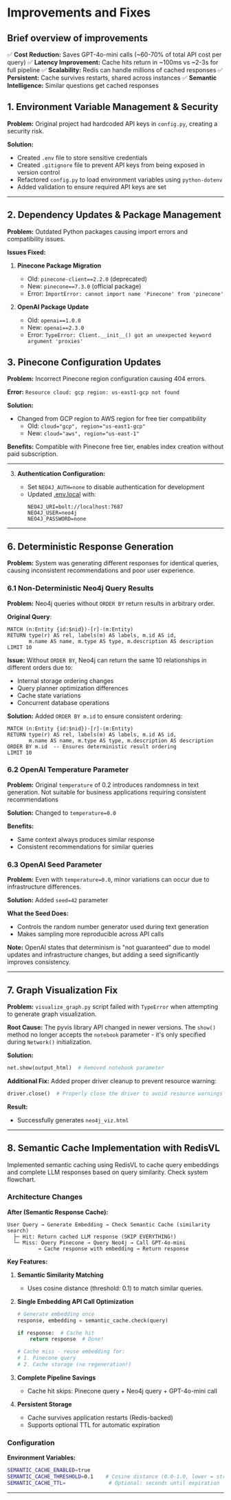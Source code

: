 # Improvements and Fixes

## Brief overview of improvements

✅ **Cost Reduction:** Saves GPT-4o-mini calls (~60-70% of total API cost per query)
✅ **Latency Improvement:** Cache hits return in ~100ms vs ~2-3s for full pipeline
✅ **Scalability:** Redis can handle millions of cached responses
✅ **Persistent:** Cache survives restarts, shared across instances
✅ **Semantic Intelligence:** Similar questions get cached responses

## 1. Environment Variable Management & Security

**Problem:** Original project had hardcoded API keys in `config.py`, creating a security risk.

**Solution:**

- Created `.env` file to store sensitive credentials
- Created `.gitignore` file to prevent API keys from being exposed in version control
- Refactored `config.py` to load environment variables using `python-dotenv`
- Added validation to ensure required API keys are set

---

## 2. Dependency Updates & Package Management

**Problem:** Outdated Python packages causing import errors and compatibility issues.

**Issues Fixed:**

1. **Pinecone Package Migration**

   - Old: `pinecone-client==2.2.0` (deprecated)
   - New: `pinecone==7.3.0` (official package)
   - Error: `ImportError: cannot import name 'Pinecone' from 'pinecone'`

2. **OpenAI Package Update**
   - Old: `openai==1.0.0`
   - New: `openai==2.3.0`
   - Error: `TypeError: Client.__init__() got an unexpected keyword argument 'proxies'`

## 3. Pinecone Configuration Updates

**Problem:** Incorrect Pinecone region configuration causing 404 errors.

**Error:** `Resource cloud: gcp region: us-east1-gcp not found`

**Solution:**

- Changed from GCP region to AWS region for free tier compatibility
  - Old: `cloud="gcp", region="us-east1-gcp"`
  - New: `cloud="aws", region="us-east-1"`

**Benefits:** Compatible with Pinecone free tier, enables index creation without paid subscription.

---

3. **Authentication Configuration:**

   - Set `NEO4J_AUTH=none` to disable authentication for development
   - Updated [.env.local](config.py#L12-L14) with:
     ```
     NEO4J_URI=bolt://localhost:7687
     NEO4J_USER=neo4j
     NEO4J_PASSWORD=none
     ```

---

## 6. Deterministic Response Generation

**Problem:** System was generating different responses for identical queries, causing inconsistent recommendations and poor user experience.

### 6.1 Non-Deterministic Neo4j Query Results

**Problem:** Neo4j queries without `ORDER BY` return results in arbitrary order.

**Original Query**:

```cypher
MATCH (n:Entity {id:$nid})-[r]-(m:Entity)
RETURN type(r) AS rel, labels(m) AS labels, m.id AS id,
       m.name AS name, m.type AS type, m.description AS description
LIMIT 10
```

**Issue:** Without `ORDER BY`, Neo4j can return the same 10 relationships in different orders due to:

- Internal storage ordering changes
- Query planner optimization differences
- Cache state variations
- Concurrent database operations

**Solution:** Added `ORDER BY m.id` to ensure consistent ordering:

```cypher
MATCH (n:Entity {id:$nid})-[r]-(m:Entity)
RETURN type(r) AS rel, labels(m) AS labels, m.id AS id,
       m.name AS name, m.type AS type, m.description AS description
ORDER BY m.id  -- Ensures deterministic result ordering
LIMIT 10
```

### 6.2 OpenAI Temperature Parameter

**Problem:** Original `temperature` of 0.2 introduces randomness in text generation. Not suitable for business applications requiring consistent recommendations

**Solution:** Changed to `temperature=0.0`

**Benefits:**

- Same context always produces similar response
- Consistent recommendations for similar queries

### 6.3 OpenAI Seed Parameter

**Problem:** Even with `temperature=0.0`, minor variations can occur due to infrastructure differences.

**Solution:** Added `seed=42` parameter

**What the Seed Does:**

- Controls the random number generator used during text generation
- Makes sampling more reproducible across API calls

**Note:** OpenAI states that determinism is "not guaranteed" due to model updates and infrastructure changes, but adding a seed significantly improves consistency.

---

## 7. Graph Visualization Fix

**Problem:** `visualize_graph.py` script failed with `TypeError` when attempting to generate graph visualization.

**Root Cause:**
The pyvis library API changed in newer versions. The `show()` method no longer accepts the `notebook` parameter - it's only specified during `Network()` initialization.

**Solution:**

```python
net.show(output_html)  # Removed notebook parameter
```

**Additional Fix:**
Added proper driver cleanup to prevent resource warning:

```python
driver.close()  # Properly close the driver to avoid resource warnings
```

**Result:**

- Successfully generates `neo4j_viz.html`

---

## 8. Semantic Cache Implementation with RedisVL

Implemented semantic caching using RedisVL to cache query embeddings and complete LLM responses based on query similarity. Check system flowchart.

### Architecture Changes

**After (Semantic Response Cache):**

```
User Query → Generate Embedding → Check Semantic Cache (similarity search)
  ├─ Hit: Return cached LLM response (SKIP EVERYTHING!)
  └─ Miss: Query Pinecone → Query Neo4j → Call GPT-4o-mini
          → Cache response with embedding → Return response
```

**Key Features:**

1. **Semantic Similarity Matching**

   - Uses cosine distance (threshold: 0.1) to match similar queries.

2. **Single Embedding API Call Optimization**

   ```python
   # Generate embedding once
   response, embedding = semantic_cache.check(query)

   if response:  # Cache hit
       return response  # Done!

   # Cache miss - reuse embedding for:
   # 1. Pinecone query
   # 2. Cache storage (no regeneration!)
   ```

3. **Complete Pipeline Savings**

   - Cache hit skips: Pinecone query + Neo4j query + GPT-4o-mini call

4. **Persistent Storage**
   - Cache survives application restarts (Redis-backed)
   - Supports optional TTL for automatic expiration

### Configuration

**Environment Variables:**

```bash
SEMANTIC_CACHE_ENABLED=true
SEMANTIC_CACHE_THRESHOLD=0.1    # Cosine distance (0.0-1.0, lower = stricter)
SEMANTIC_CACHE_TTL=              # Optional: seconds until expiration
```

---
